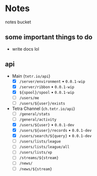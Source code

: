 # Notes

notes bucket

## some important things to do

- write docs lol

## api 

- Main (`tetr.io/api`)
  - [x] `/server/environment` • `0.0.1-wip`
  - [x] `/server/ribbon` • `0.0.1-wip`
  - [x] `${spool}/spool` • `0.0.1-wip`
  - [ ] `/users/me`
  - [ ] `/users/${user}/exists`
  
- Tetra Channel (`ch.tetr.io/api`)
  - [ ] `/general/stats`
  - [ ] `/general/activity`
  - [x] `/users/${user}` • `0.0.1-dev`
  - [x] `/users/${user}/records` • `0.0.1-dev`
  - [x] `/users/search/${query}` • `0.0.1-dev`
  - [ ] `/users/lists/league`
  - [ ] `/users/lists/league/all`
  - [ ] `/users/lists/xp`
  - [ ] `/streams/${stream}`
  - [ ] `/news/`
  - [ ] `/news/${stream}`
